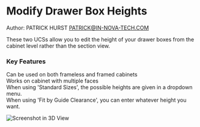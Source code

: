 # Modify Drawer Box Heights  
Author: PATRICK HURST PATRICK@IN-NOVA-TECH.COM  

These two UCSs allow you to edit the height of your drawer boxes from the cabinet level rather than the section view.  

### Key Features  
Can be used on both frameless and framed cabinets  
Works on cabinet with multiple faces  
When using 'Standard Sizes', the possible heights are given in a dropdown menu.  
When using 'Fit by Guide Clearance', you can enter whatever height you want.  

![Screenshot in 3D View](/images/3D_with_attributes.jpg)
